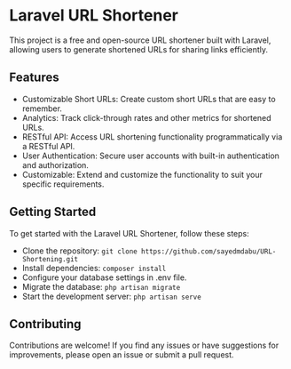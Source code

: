 ﻿# Laravel URL Shortener
This project is a free and open-source URL shortener built with Laravel, allowing users to generate shortened URLs for sharing links efficiently.

## Features
* Customizable Short URLs: Create custom short URLs that are easy to remember.
* Analytics: Track click-through rates and other metrics for shortened URLs.
* RESTful API: Access URL shortening functionality programmatically via a RESTful API.
* User Authentication: Secure user accounts with built-in authentication and authorization.
* Customizable: Extend and customize the functionality to suit your specific requirements.

## Getting Started
To get started with the Laravel URL Shortener, follow these steps:

* Clone the repository: `git clone https://github.com/sayedmdabu/URL-Shortening.git`
* Install dependencies: `composer install`
* Configure your database settings in .env file.
* Migrate the database: `php artisan migrate`
* Start the development server: `php artisan serve`

## Contributing
Contributions are welcome! If you find any issues or have suggestions for improvements, please open an issue or submit a pull request.
